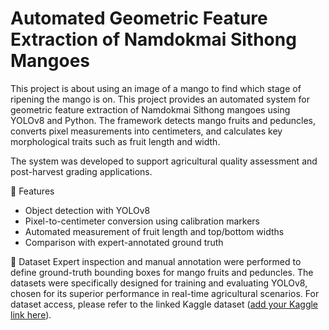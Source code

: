 # Automated Geometric Feature Extraction of Namdokmai Sithong Mangoes
This project is about using an image of a mango to find which stage of ripening the mango is on.
This project provides an automated system for geometric feature extraction of Namdokmai Sithong mangoes using YOLOv8 and Python. The framework detects mango fruits and peduncles, converts pixel measurements into centimeters, and calculates key morphological traits such as fruit length and width.

The system was developed to support agricultural quality assessment and post-harvest grading applications.

📂 Features
- Object detection with YOLOv8
- Pixel-to-centimeter conversion using calibration markers
- Automated measurement of fruit length and top/bottom widths
- Comparison with expert-annotated ground truth

📸 Dataset
Expert inspection and manual annotation were performed to define ground-truth bounding boxes for mango fruits and peduncles. The datasets were specifically designed for training and evaluating YOLOv8, chosen for its superior performance in real-time agricultural scenarios.
For dataset access, please refer to the linked Kaggle dataset
 ([add your Kaggle link here](https://www.kaggle.com/datasets/sujitraarw/namdokmai-sithong-geometric-feature-dataset)).
